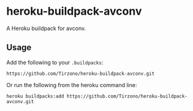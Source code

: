 # heroku-buildpack-avconv

A Heroku buildpack for avconv.

## Usage

Add the following to your `.buildpacks`:

```
https://github.com/Tirzono/heroku-buildpack-avconv.git
```

Or run the following from the heroku command line:

```
heroku buildpacks:add https://github.com/Tirzono/heroku-buildpack-avconv.git
```
